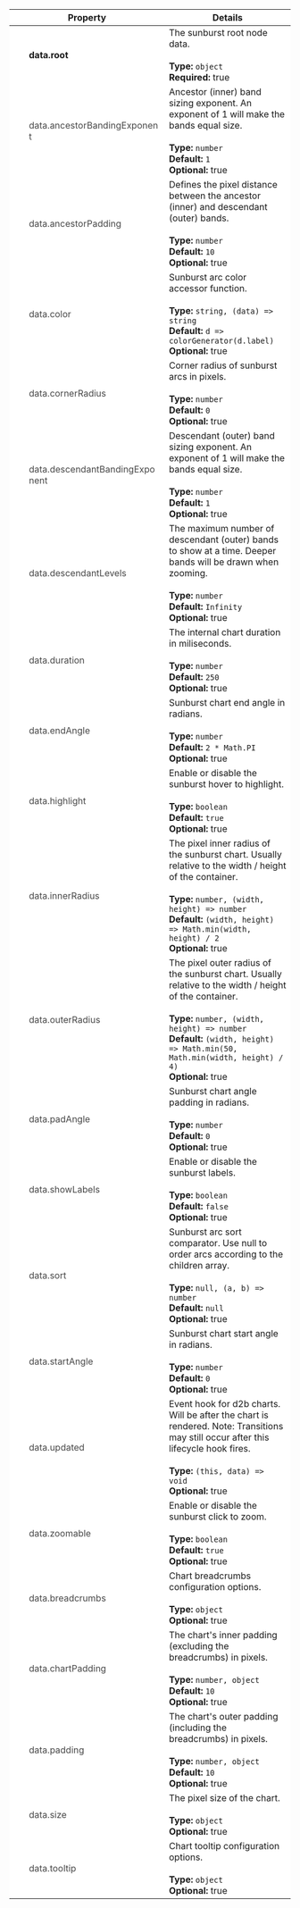 

<script>
  function toggleNextRow(el) {
    const nextRow = el.nextElementSibling;
    nextRow.classList.toggle('hidden');
    el.classList.toggle('expanded');
  } 
</script>

<style>
  .optional {
    opacity: 0.8;
  }

  .required {
    font-weight: bold;
  }

  .parent td:first-child > div::before {
    position: absolute;
    left: -12px;
    content: '\f0da';
    font-family: FontAwesome;
  }

  .expanded td:first-child > div::before {
    content: '\f0d7';
    font-family: FontAwesome;
  }

  .child > td {
    padding: 0 !important;
    border: none !important;
  }

  .child table {
    margin: 0 !important;
    border: 0 !important;
  }

  tr td:first-child {
    min-width: 250px;
    max-width: 250px;
    width: 250px;
  }

  tr td:first-child > div {
    position: relative;
  }

  tr {
    background-color: white !important;
  }

  tr.hidden {
    display: none;
  }

  td {
    position: relative;
  }

  tbody tr td:first-child {
    padding-left: 20px;
  }
</style>

<table><thead><tr><th>Property</th><th>Details</th></tr></thead><tbody><tr class="parent" onclick="toggleNextRow(this)"><td><div style="margin-left:15px;" class="required">data.root</div></td><td>The sunburst root node data.<br><br><strong>Type:</strong> <code>object</code><br><strong>Required:</strong> true<br></td></tr><tr class="child hidden">
        <td colspan="2"><table><tbody><tr null><td><div style="margin-left:30px;" class="required">root.label</div></td><td>Sunburst node label.<br><br><strong>Type:</strong> <code>string</code><br><strong>Required:</strong> true<br></td></tr><tr null><td><div style="margin-left:30px;" class="required">root.size</div></td><td>Sunburst node size.<br><br><strong>Type:</strong> <code>number</code><br><strong>Required:</strong> true<br></td></tr><tr class="parent" onclick="toggleNextRow(this)"><td><div style="margin-left:30px;" class="required">root.children</div></td><td>Sunburst node children.<br><br><strong>Type:</strong> <code>array</code><br><strong>Required:</strong> true<br></td></tr><tr class="child hidden">
        <td colspan="2"><table><tbody><tr null><td><div style="margin-left:45px;" class="required">child.label</div></td><td>Sunburst node label.<br><br><strong>Type:</strong> <code>string</code><br><strong>Required:</strong> true<br></td></tr><tr null><td><div style="margin-left:45px;" class="required">child.size</div></td><td>Sunburst node size.<br><br><strong>Type:</strong> <code>number</code><br><strong>Required:</strong> true<br></td></tr><tr null><td><div style="margin-left:45px;" class="optional">child.breadcrumb</div></td><td>Arc breadcrumb content, if set, this will override the sunburst's breadcrumb accessor. Use null to disable the breadcrumb for this arc.<br><br><strong>Type:</strong> <code>string, null</code><br><strong>Optional:</strong> true<br></td></tr><tr null><td><div style="margin-left:45px;" class="optional">child.color</div></td><td>Arc color, if set, this will override the sunburst's arc color accessor.<br><br><strong>Type:</strong> <code>string</code><br><strong>Optional:</strong> true<br></td></tr><tr null><td><div style="margin-left:45px;" class="optional">child.selected</div></td><td>Initial arc zoom state, Only one arc may be selected at a time.<br><br><strong>Type:</strong> <code>boolean</code><br><strong>Default:</strong> <code>false</code><br><strong>Optional:</strong> true<br></td></tr><tr null><td><div style="margin-left:45px;" class="optional">child.tooltip</div></td><td>Arc tooltip content, if set, this will override the sunburst's tooltip accessor. Use null to disable the tooltip for this arc.<br><br><strong>Type:</strong> <code>string, null</code><br><strong>Optional:</strong> true<br></td></tr></tbody></table></td>
      </tr><tr null><td><div style="margin-left:30px;" class="optional">root.breadcrumb</div></td><td>Arc breadcrumb content, if set, this will override the sunburst's breadcrumb accessor. Use null to disable the breadcrumb for this arc.<br><br><strong>Type:</strong> <code>string, null</code><br><strong>Optional:</strong> true<br></td></tr><tr null><td><div style="margin-left:30px;" class="optional">root.color</div></td><td>Arc color, if set, this will override the sunburst's arc color accessor.<br><br><strong>Type:</strong> <code>string</code><br><strong>Optional:</strong> true<br></td></tr><tr null><td><div style="margin-left:30px;" class="optional">root.selected</div></td><td>Initial arc zoom state, Only one arc may be selected at a time.<br><br><strong>Type:</strong> <code>boolean</code><br><strong>Default:</strong> <code>false</code><br><strong>Optional:</strong> true<br></td></tr><tr null><td><div style="margin-left:30px;" class="optional">root.size</div></td><td>Sunburst node size. If a parent has a node size, it will override the automatic leaf node size aggrigate function. This is useful to oversize a parent node to indicate it is not completely resolved by it's children.<br><br><strong>Type:</strong> <code>number</code><br><strong>Optional:</strong> true<br></td></tr><tr null><td><div style="margin-left:30px;" class="optional">root.tooltip</div></td><td>Arc tooltip content, if set, this will override the sunburst's tooltip accessor. Use null to disable the tooltip for this arc.<br><br><strong>Type:</strong> <code>string, null</code><br><strong>Optional:</strong> true<br></td></tr></tbody></table></td>
      </tr><tr null><td><div style="margin-left:15px;" class="optional">data.ancestorBandingExponent</div></td><td>Ancestor (inner) band sizing exponent. An exponent of 1 will make the bands equal size.<br><br><strong>Type:</strong> <code>number</code><br><strong>Default:</strong> <code>1</code><br><strong>Optional:</strong> true<br></td></tr><tr null><td><div style="margin-left:15px;" class="optional">data.ancestorPadding</div></td><td>Defines the pixel distance between the ancestor (inner) and descendant (outer) bands.<br><br><strong>Type:</strong> <code>number</code><br><strong>Default:</strong> <code>10</code><br><strong>Optional:</strong> true<br></td></tr><tr null><td><div style="margin-left:15px;" class="optional">data.color</div></td><td>Sunburst arc color accessor function.<br><br><strong>Type:</strong> <code>string, (data) => string</code><br><strong>Default:</strong> <code>d => colorGenerator(d.label)</code><br><strong>Optional:</strong> true<br></td></tr><tr null><td><div style="margin-left:15px;" class="optional">data.cornerRadius</div></td><td>Corner radius of sunburst arcs in pixels.<br><br><strong>Type:</strong> <code>number</code><br><strong>Default:</strong> <code>0</code><br><strong>Optional:</strong> true<br></td></tr><tr null><td><div style="margin-left:15px;" class="optional">data.descendantBandingExponent</div></td><td>Descendant (outer) band sizing exponent. An exponent of 1 will make the bands equal size.<br><br><strong>Type:</strong> <code>number</code><br><strong>Default:</strong> <code>1</code><br><strong>Optional:</strong> true<br></td></tr><tr null><td><div style="margin-left:15px;" class="optional">data.descendantLevels</div></td><td>The maximum number of descendant (outer) bands to show at a time. Deeper bands will be drawn when zooming.<br><br><strong>Type:</strong> <code>number</code><br><strong>Default:</strong> <code>Infinity</code><br><strong>Optional:</strong> true<br></td></tr><tr null><td><div style="margin-left:15px;" class="optional">data.duration</div></td><td>The internal chart duration in miliseconds.<br><br><strong>Type:</strong> <code>number</code><br><strong>Default:</strong> <code>250</code><br><strong>Optional:</strong> true<br></td></tr><tr null><td><div style="margin-left:15px;" class="optional">data.endAngle</div></td><td>Sunburst chart end angle in radians.<br><br><strong>Type:</strong> <code>number</code><br><strong>Default:</strong> <code>2 * Math.PI</code><br><strong>Optional:</strong> true<br></td></tr><tr null><td><div style="margin-left:15px;" class="optional">data.highlight</div></td><td>Enable or disable the sunburst hover to highlight.<br><br><strong>Type:</strong> <code>boolean</code><br><strong>Default:</strong> <code>true</code><br><strong>Optional:</strong> true<br></td></tr><tr null><td><div style="margin-left:15px;" class="optional">data.innerRadius</div></td><td>The pixel inner radius of the sunburst chart. Usually relative to the width / height of the container.<br><br><strong>Type:</strong> <code>number, (width, height) => number</code><br><strong>Default:</strong> <code>(width, height) => Math.min(width, height) / 2</code><br><strong>Optional:</strong> true<br></td></tr><tr null><td><div style="margin-left:15px;" class="optional">data.outerRadius</div></td><td>The pixel outer radius of the sunburst chart. Usually relative to the width / height of the container.<br><br><strong>Type:</strong> <code>number, (width, height) => number</code><br><strong>Default:</strong> <code>(width, height) => Math.min(50, Math.min(width, height) / 4)</code><br><strong>Optional:</strong> true<br></td></tr><tr null><td><div style="margin-left:15px;" class="optional">data.padAngle</div></td><td>Sunburst chart angle padding in radians.<br><br><strong>Type:</strong> <code>number</code><br><strong>Default:</strong> <code>0</code><br><strong>Optional:</strong> true<br></td></tr><tr null><td><div style="margin-left:15px;" class="optional">data.showLabels</div></td><td>Enable or disable the sunburst labels.<br><br><strong>Type:</strong> <code>boolean</code><br><strong>Default:</strong> <code>false</code><br><strong>Optional:</strong> true<br></td></tr><tr null><td><div style="margin-left:15px;" class="optional">data.sort</div></td><td>Sunburst arc sort comparator. Use null to order arcs according to the children array.<br><br><strong>Type:</strong> <code>null, (a, b) => number</code><br><strong>Default:</strong> <code>null</code><br><strong>Optional:</strong> true<br></td></tr><tr null><td><div style="margin-left:15px;" class="optional">data.startAngle</div></td><td>Sunburst chart start angle in radians.<br><br><strong>Type:</strong> <code>number</code><br><strong>Default:</strong> <code>0</code><br><strong>Optional:</strong> true<br></td></tr><tr null><td><div style="margin-left:15px;" class="optional">data.updated</div></td><td>Event hook for d2b charts. Will be after the chart is rendered. Note: Transitions may still occur after this lifecycle hook fires.<br><br><strong>Type:</strong> <code>(this, data) => void</code><br><strong>Optional:</strong> true<br></td></tr><tr null><td><div style="margin-left:15px;" class="optional">data.zoomable</div></td><td>Enable or disable the sunburst click to zoom.<br><br><strong>Type:</strong> <code>boolean</code><br><strong>Default:</strong> <code>true</code><br><strong>Optional:</strong> true<br></td></tr><tr class="parent" onclick="toggleNextRow(this)"><td><div style="margin-left:15px;" class="optional">data.breadcrumbs</div></td><td>Chart breadcrumbs configuration options.<br><br><strong>Type:</strong> <code>object</code><br><strong>Optional:</strong> true<br></td></tr><tr class="child hidden">
        <td colspan="2"><table><tbody><tr null><td><div style="margin-left:30px;" class="optional">breadcrumbs.enabled</div></td><td>Enable or disable the breadcrumbs.<br><br><strong>Type:</strong> <code>boolean</code><br><strong>Default:</strong> <code>true</code><br><strong>Optional:</strong> true<br></td></tr><tr null><td><div style="margin-left:30px;" class="optional">breadcrumbs.html</div></td><td>Html content to be displayed in the arc's breadcrumb. A null value will disable the arc's breadcrumb.<br><br><strong>Type:</strong> <code>null, string, (data, value, percent) => string, null</code><br><strong>Default:</strong> <code>function (data, value, percent) {   return `     <div class = 'd2b-sunburst-breadcrumb'>       <div class = 'd2b-sunburst-label'>         ${data.label}       </div>       <div class = 'd2b-sunburst-value'>         ${value}         ${percent > 1 ? '' : `<div class = 'd2b-sunburst-percent'> ${d3.format('.0%')(percent)} </div>`}       </div>     </div>   ` }</code><br><strong>Optional:</strong> true<br></td></tr><tr null><td><div style="margin-left:30px;" class="optional">breadcrumbs.orient</div></td><td>Breadcrumbs orientation, relative to the chart.<br><br><strong>Type:</strong> <code>"top", "left", "right", "bottom"</code><br><strong>Default:</strong> <code>'right'</code><br><strong>Optional:</strong> true<br></td></tr></tbody></table></td>
      </tr><tr class="parent" onclick="toggleNextRow(this)"><td><div style="margin-left:15px;" class="optional">data.chartPadding</div></td><td>The chart's inner padding (excluding the breadcrumbs) in pixels.<br><br><strong>Type:</strong> <code>number, object</code><br><strong>Default:</strong> <code>10</code><br><strong>Optional:</strong> true<br></td></tr><tr class="child hidden">
        <td colspan="2"><table><tbody><tr null><td><div style="margin-left:30px;" class="required">chartPadding.bottom</div></td><td><strong>Type:</strong> <code>number</code><br><strong>Required:</strong> true<br></td></tr><tr null><td><div style="margin-left:30px;" class="required">chartPadding.left</div></td><td><strong>Type:</strong> <code>number</code><br><strong>Required:</strong> true<br></td></tr><tr null><td><div style="margin-left:30px;" class="required">chartPadding.right</div></td><td><strong>Type:</strong> <code>number</code><br><strong>Required:</strong> true<br></td></tr><tr null><td><div style="margin-left:30px;" class="required">chartPadding.top</div></td><td><strong>Type:</strong> <code>number</code><br><strong>Required:</strong> true<br></td></tr></tbody></table></td>
      </tr><tr class="parent" onclick="toggleNextRow(this)"><td><div style="margin-left:15px;" class="optional">data.padding</div></td><td>The chart's outer padding (including the breadcrumbs) in pixels.<br><br><strong>Type:</strong> <code>number, object</code><br><strong>Default:</strong> <code>10</code><br><strong>Optional:</strong> true<br></td></tr><tr class="child hidden">
        <td colspan="2"><table><tbody><tr null><td><div style="margin-left:30px;" class="required">padding.bottom</div></td><td><strong>Type:</strong> <code>number</code><br><strong>Required:</strong> true<br></td></tr><tr null><td><div style="margin-left:30px;" class="required">padding.left</div></td><td><strong>Type:</strong> <code>number</code><br><strong>Required:</strong> true<br></td></tr><tr null><td><div style="margin-left:30px;" class="required">padding.right</div></td><td><strong>Type:</strong> <code>number</code><br><strong>Required:</strong> true<br></td></tr><tr null><td><div style="margin-left:30px;" class="required">padding.top</div></td><td><strong>Type:</strong> <code>number</code><br><strong>Required:</strong> true<br></td></tr></tbody></table></td>
      </tr><tr class="parent" onclick="toggleNextRow(this)"><td><div style="margin-left:15px;" class="optional">data.size</div></td><td>The pixel size of the chart.<br><br><strong>Type:</strong> <code>object</code><br><strong>Optional:</strong> true<br></td></tr><tr class="child hidden">
        <td colspan="2"><table><tbody><tr null><td><div style="margin-left:30px;" class="optional">size.height</div></td><td>The pixel height of the chart. If not given, the container height will be used.<br><br><strong>Type:</strong> <code>number</code><br><strong>Optional:</strong> true<br></td></tr><tr null><td><div style="margin-left:30px;" class="optional">size.width</div></td><td>The pixel width of the chart. If not given, the container width will be used.<br><br><strong>Type:</strong> <code>number</code><br><strong>Optional:</strong> true<br></td></tr></tbody></table></td>
      </tr><tr class="parent" onclick="toggleNextRow(this)"><td><div style="margin-left:15px;" class="optional">data.tooltip</div></td><td>Chart tooltip configuration options.<br><br><strong>Type:</strong> <code>object</code><br><strong>Optional:</strong> true<br></td></tr><tr class="child hidden">
        <td colspan="2"><table><tbody><tr null><td><div style="margin-left:30px;" class="optional">tooltip.at</div></td><td>This specifies where the tooltip will be positioned relative to the hovered item. By default, this will alternate between 'center left' and 'center right' depending on the position of the cursor relative to the viewport.<br><br><strong>Type:</strong> <code>"top left", "top center", "top right", "center left", "center center", "center right", "bottom center", "bottom right"</code><br><strong>Optional:</strong> true<br></td></tr><tr null><td><div style="margin-left:30px;" class="optional">tooltip.followMouse</div></td><td>Tooltip will follow the mouse instead of being placed in a static position relative to the hovered element.<br><br><strong>Type:</strong> <code>boolean</code><br><strong>Default:</strong> <code>true</code><br><strong>Optional:</strong> true<br></td></tr><tr null><td><div style="margin-left:30px;" class="optional">tooltip.html</div></td><td>Html content to be displayed in the arc's tooltip. A null value will disable the arc's tooltip.<br><br><strong>Type:</strong> <code>null, string, (data, value, percent) => string, null</code><br><strong>Default:</strong> <code>function (data, value, percent) {   return `     <div class = 'd2b-sunburst-tooltip'>       <div class = 'd2b-sunburst-label'>         ${data.label}       </div>       <div class = 'd2b-sunburst-value'>         ${value}         ${percent > 1 ? '' : `<div class = 'd2b-sunburst-percent'> ${d3.format('.0%')(percent)} </div>`}       </div>     </div>   ` }</code><br><strong>Optional:</strong> true<br></td></tr><tr null><td><div style="margin-left:30px;" class="optional">tooltip.my</div></td><td>Orientation of the tooltip. By default, this will alternate between 'left' and 'right' depending on the position of the cursor relative to the viewport.<br><br><strong>Type:</strong> <code>"top", "left", "right", "bottom"</code><br><strong>Optional:</strong> true<br></td></tr></tbody></table></td>
      </tr></tbody></table>
